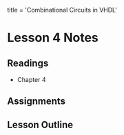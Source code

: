 title = 'Combinational Circuits in VHDL'

# Lesson 4 Notes

## Readings
- Chapter 4

## Assignments

## Lesson Outline
